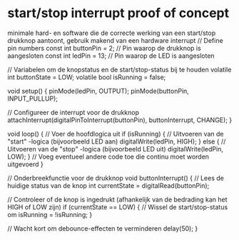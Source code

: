 # start/stop interrupt proof of concept
minimale hard- en software die de correcte werking van een start/stop drukknop aantoont, gebruik makend van een hardware interrupt
// Define pin numbers
const int buttonPin = 2;  // Pin waarop de drukknop is aangesloten
const int ledPin = 13;    // Pin waarop de LED is aangesloten

// Variabelen om de knopstatus en de start/stop-status bij te houden
volatile int buttonState = LOW;
volatile bool isRunning = false;

void setup() {
  pinMode(ledPin, OUTPUT);
  pinMode(buttonPin, INPUT_PULLUP);

  // Configureer de interrupt voor de drukknop
  attachInterrupt(digitalPinToInterrupt(buttonPin), buttonInterrupt, CHANGE);
}

void loop() {
  // Voer de hoofdlogica uit
  if (isRunning) {
    // Uitvoeren van de "start" -logica (bijvoorbeeld LED aan)
    digitalWrite(ledPin, HIGH);
  } else {
    // Uitvoeren van de "stop" -logica (bijvoorbeeld LED uit)
    digitalWrite(ledPin, LOW);
  }
  // Voeg eventueel andere code toe die continu moet worden uitgevoerd
}

// Onderbreekfunctie voor de drukknop
void buttonInterrupt() {
  // Lees de huidige status van de knop
  int currentState = digitalRead(buttonPin);

  // Controleer of de knop is ingedrukt (afhankelijk van de bedrading kan het HIGH of LOW zijn)
  if (currentState == LOW) {
    // Wissel de start/stop-status om
    isRunning = !isRunning;
  }

  // Wacht kort om debounce-effecten te verminderen
  delay(50);
}

